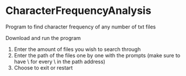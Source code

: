 # CharacterFrequencyAnalysis
Program to find character frequency of any number of txt files

Download and run the program
1. Enter the amount of files you wish to search through
2. Enter the path of the files one by one with the prompts (make sure to have \ for every \ in the path address)
3. Choose to exit or restart
